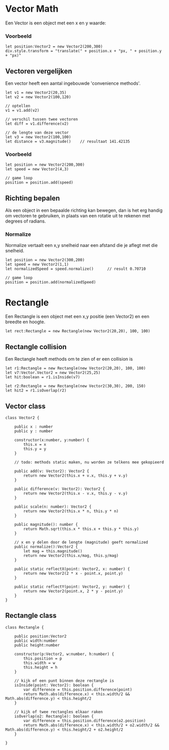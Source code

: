 # Vector Math
Een Vector is een object met een x en y waarde:

### Voorbeeld
```
let position:Vector2 = new Vector2(200,300)
div.style.transform = "translate(" + position.x + "px, " + position.y + "px)"
```

## Vectoren vergelijken
Een vector heeft een aantal ingebouwde 'convenience methods'.
```
let v1 = new Vector2(20,35)
let v2 = new Vector2(100,120)

// optellen
v1 = v1.add(v2)

// verschil tussen twee vectoren
let diff = v1.difference(v2)

// de lengte van deze vector
let v3 = new Vector2(100,100)
let distance = v3.magnitude()    // resultaat 141.42135
```

### Voorbeeld
```
let position = new Vector2(200,300)
let speed = new Vector2(4,3)

// game loop
position = position.add(speed)
```

## Richting bepalen
Als een object in een bepaalde richting kan bewegen, dan is het erg handig om vectoren te gebruiken, in plaats van een rotatie uit te rekenen met degrees of radians. 

### Normalize
Normalize vertaalt een x,y snelheid naar een afstand die je aflegt met die snelheid.
```
let position = new Vector2(300,200)
let speed = new Vector2(1,1)
let normalizedSpeed = speed.normalize()      // result 0.70710

// game loop
position = position.add(normalizedSpeed)
```

# Rectangle 
Een Rectangle is een object met een x,y positie (een Vector2) en een breedte en hoogte.
```
let rect:Rectangle = new Rectangle(new Vector2(20,20), 100, 100)
```

## Rectangle collision
Een Rectangle heeft methods om te zien of er een collision is
```
let r1:Rectangle = new Rectangle(new Vector2(20,20), 100, 100)
let v7:Vector.Vector2 = new Vector2(25,25)
let hit:boolean = r1.isInside(v7)

let r2:Rectangle = new Rectangle(new Vector2(30,30), 200, 150)
let hit2 = r1.isOverlap(r2)
```

## Vector class

```
class Vector2 {
        
    public x : number
    public y : number
    
    constructor(x:number, y:number) {
        this.x = x
        this.y = y
    }

    // todo: methods static maken, nu worden ze telkens mee gekopieerd
    
    public add(v: Vector2): Vector2 {
        return new Vector2(this.x + v.x, this.y + v.y)
    }

    public difference(v: Vector2): Vector2 {
        return new Vector2(this.x - v.x, this.y - v.y)
    }

    public scale(n: number): Vector2 {
        return new Vector2(this.x * n, this.y * n)
    }

    public magnitude(): number {
        return Math.sqrt(this.x * this.x + this.y * this.y)
    }
    
    // x en y delen door de lengte (magnitude) geeft normalized
    public normalize():Vector2 {
        let mag = this.magnitude()
        return new Vector2(this.x/mag, this.y/mag)
    }

    public static reflectX(point: Vector2, x: number) {
        return new Vector2(2 * x - point.x, point.y)
    }

    public static reflectY(point: Vector2, y: number) {
        return new Vector2(point.x, 2 * y - point.y)
    }
}
```

## Rectangle class

```
class Rectangle {
            
    public position:Vector2
    public width:number
    public height:number
        
    constructor(p:Vector2, w:number, h:number) {
        this.position = p
        this.width = w
        this.height = h
    }
    
    // kijk of een punt binnen deze rectangle is
    isInside(point: Vector2): boolean {
        var difference = this.position.difference(point)
        return Math.abs(difference.x) < this.width/2 && Math.abs(difference.y) < this.height/2
    }
    
    // kijk of twee rectangles elkaar raken
    isOverlap(o2: Rectangle): boolean {
        var difference = this.position.difference(o2.position)
        return Math.abs(difference.x) < this.width/2 + o2.width/2 && Math.abs(difference.y) < this.height/2 + o2.height/2
    }

}
```
